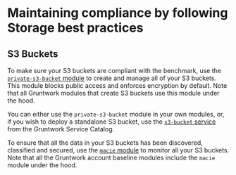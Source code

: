 # Maintaining compliance by following Storage best practices

## S3 Buckets

To make sure your S3 buckets are compliant with the benchmark, use the
[`private-s3-bucket` module](https://github.com/gruntwork-io/terraform-aws-security/tree/master/modules/private-s3-bucket)
to create and manage all of your S3 buckets. This module blocks public access and enforces encryption by default. Note
that all Gruntwork modules that create S3 buckets use this module under the hood.

You can either use the `private-s3-bucket` module in your own modules, or, if you wish to deploy a standalone S3 bucket,
use the [`s3-bucket` service](https://github.com/gruntwork-io/terraform-aws-service-catalog/blob/master/modules/data-stores/s3-bucket/)
from the Gruntwork Service Catalog.

To ensure that all the data in your S3 buckets has been discovered, classified and secured, use the
[`macie` module](https://github.com/gruntwork-io/terraform-aws-cis-service-catalog/tree/master/modules/security/macie)
to monitor all your S3 buckets. Note that all the Gruntwork account baseline modules include the `macie` module under
the hood.


<!-- ##DOCS-SOURCER-START
{"sourcePlugin":"local-copier","hash":"b2f8907a2b4273753794fb96e9f89ffe"}
##DOCS-SOURCER-END -->
